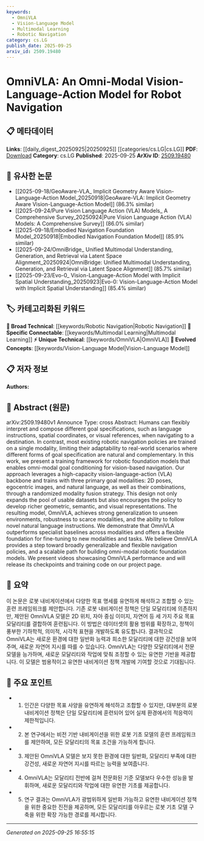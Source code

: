 ```yaml
---
keywords:
  - OmniVLA
  - Vision-Language Model
  - Multimodal Learning
  - Robotic Navigation
category: cs.LG
publish_date: 2025-09-25
arxiv_id: 2509.19480
---
```


<!-- KEYWORD_LINKING_METADATA:
{
  "processed_timestamp": "2025-09-25T16:55:15.669055",
  "vocabulary_version": "1.0",
  "selected_keywords": [
    "OmniVLA",
    "Vision-Language Model",
    "Multimodal Learning",
    "Robotic Navigation"
  ],
  "rejected_keywords": [],
  "similarity_scores": {
    "OmniVLA": 0.8,
    "Vision-Language Model": 0.88,
    "Multimodal Learning": 0.82,
    "Robotic Navigation": 0.78
  },
  "extraction_method": "AI_prompt_based",
  "budget_applied": true,
  "candidates_json": {
    "candidates": [
      {
        "surface": "OmniVLA",
        "canonical": "OmniVLA",
        "aliases": [
          "Omni-Modal Vision-Language-Action Model"
        ],
        "category": "unique_technical",
        "rationale": "OmniVLA is a novel model introduced in the paper, representing a unique approach to omni-modal robotic navigation.",
        "novelty_score": 0.85,
        "connectivity_score": 0.65,
        "specificity_score": 0.9,
        "link_intent_score": 0.8
      },
      {
        "surface": "Vision-Language-Action",
        "canonical": "Vision-Language Model",
        "aliases": [
          "VLA"
        ],
        "category": "evolved_concepts",
        "rationale": "The integration of vision, language, and action in a single model is a significant advancement in multimodal learning.",
        "novelty_score": 0.7,
        "connectivity_score": 0.85,
        "specificity_score": 0.8,
        "link_intent_score": 0.88
      },
      {
        "surface": "Multimodal",
        "canonical": "Multimodal Learning",
        "aliases": [
          "Omni-modal"
        ],
        "category": "specific_connectable",
        "rationale": "Multimodal learning is central to the paper's approach, enhancing connectivity with related research on integrating multiple data types.",
        "novelty_score": 0.55,
        "connectivity_score": 0.9,
        "specificity_score": 0.75,
        "link_intent_score": 0.82
      },
      {
        "surface": "Robotic Navigation",
        "canonical": "Robotic Navigation",
        "aliases": [
          "Robot Navigation"
        ],
        "category": "broad_technical",
        "rationale": "Robotic navigation is a fundamental aspect of the study, linking to a wide range of robotics research.",
        "novelty_score": 0.4,
        "connectivity_score": 0.7,
        "specificity_score": 0.6,
        "link_intent_score": 0.78
      }
    ],
    "ban_list_suggestions": [
      "method",
      "experiment",
      "performance"
    ]
  },
  "decisions": [
    {
      "candidate_surface": "OmniVLA",
      "resolved_canonical": "OmniVLA",
      "decision": "linked",
      "scores": {
        "novelty": 0.85,
        "connectivity": 0.65,
        "specificity": 0.9,
        "link_intent": 0.8
      }
    },
    {
      "candidate_surface": "Vision-Language-Action",
      "resolved_canonical": "Vision-Language Model",
      "decision": "linked",
      "scores": {
        "novelty": 0.7,
        "connectivity": 0.85,
        "specificity": 0.8,
        "link_intent": 0.88
      }
    },
    {
      "candidate_surface": "Multimodal",
      "resolved_canonical": "Multimodal Learning",
      "decision": "linked",
      "scores": {
        "novelty": 0.55,
        "connectivity": 0.9,
        "specificity": 0.75,
        "link_intent": 0.82
      }
    },
    {
      "candidate_surface": "Robotic Navigation",
      "resolved_canonical": "Robotic Navigation",
      "decision": "linked",
      "scores": {
        "novelty": 0.4,
        "connectivity": 0.7,
        "specificity": 0.6,
        "link_intent": 0.78
      }
    }
  ]
}
-->

# OmniVLA: An Omni-Modal Vision-Language-Action Model for Robot Navigation

## 📋 메타데이터

**Links**: [[daily_digest_20250925|20250925]] [[categories/cs.LG|cs.LG]]
**PDF**: [Download](https://arxiv.org/pdf/2509.19480.pdf)
**Category**: cs.LG
**Published**: 2025-09-25
**ArXiv ID**: [2509.19480](https://arxiv.org/abs/2509.19480)

## 🔗 유사한 논문
- [[2025-09-18/GeoAware-VLA_ Implicit Geometry Aware Vision-Language-Action Model_20250918|GeoAware-VLA: Implicit Geometry Aware Vision-Language-Action Model]] (86.3% similar)
- [[2025-09-24/Pure Vision Language Action (VLA) Models_ A Comprehensive Survey_20250924|Pure Vision Language Action (VLA) Models: A Comprehensive Survey]] (86.0% similar)
- [[2025-09-18/Embodied Navigation Foundation Model_20250918|Embodied Navigation Foundation Model]] (85.9% similar)
- [[2025-09-24/OmniBridge_ Unified Multimodal Understanding, Generation, and Retrieval via Latent Space Alignment_20250924|OmniBridge: Unified Multimodal Understanding, Generation, and Retrieval via Latent Space Alignment]] (85.7% similar)
- [[2025-09-23/Evo-0_ Vision-Language-Action Model with Implicit Spatial Understanding_20250923|Evo-0: Vision-Language-Action Model with Implicit Spatial Understanding]] (85.4% similar)

## 🏷️ 카테고리화된 키워드
**🧠 Broad Technical**: [[keywords/Robotic Navigation|Robotic Navigation]]
**🔗 Specific Connectable**: [[keywords/Multimodal Learning|Multimodal Learning]]
**⚡ Unique Technical**: [[keywords/OmniVLA|OmniVLA]]
**🚀 Evolved Concepts**: [[keywords/Vision-Language Model|Vision-Language Model]]

## 📋 저자 정보

**Authors:** 

## 📄 Abstract (원문)

arXiv:2509.19480v1 Announce Type: cross 
Abstract: Humans can flexibly interpret and compose different goal specifications, such as language instructions, spatial coordinates, or visual references, when navigating to a destination. In contrast, most existing robotic navigation policies are trained on a single modality, limiting their adaptability to real-world scenarios where different forms of goal specification are natural and complementary. In this work, we present a training framework for robotic foundation models that enables omni-modal goal conditioning for vision-based navigation. Our approach leverages a high-capacity vision-language-action (VLA) backbone and trains with three primary goal modalities: 2D poses, egocentric images, and natural language, as well as their combinations, through a randomized modality fusion strategy. This design not only expands the pool of usable datasets but also encourages the policy to develop richer geometric, semantic, and visual representations. The resulting model, OmniVLA, achieves strong generalization to unseen environments, robustness to scarce modalities, and the ability to follow novel natural language instructions. We demonstrate that OmniVLA outperforms specialist baselines across modalities and offers a flexible foundation for fine-tuning to new modalities and tasks. We believe OmniVLA provides a step toward broadly generalizable and flexible navigation policies, and a scalable path for building omni-modal robotic foundation models. We present videos showcasing OmniVLA performance and will release its checkpoints and training code on our project page.

## 📝 요약

이 논문은 로봇 내비게이션에서 다양한 목표 명세를 유연하게 해석하고 조합할 수 있는 훈련 프레임워크를 제안합니다. 기존 로봇 내비게이션 정책은 단일 모달리티에 의존하지만, 제안된 OmniVLA 모델은 2D 위치, 자아 중심 이미지, 자연어 등 세 가지 주요 목표 모달리티를 결합하여 훈련됩니다. 이 방법은 데이터셋의 활용 범위를 확장하고, 정책이 풍부한 기하학적, 의미적, 시각적 표현을 개발하도록 유도합니다. 결과적으로 OmniVLA는 새로운 환경에 대한 일반화 능력과 희소한 모달리티에 대한 강건성을 보여주며, 새로운 자연어 지시를 따를 수 있습니다. OmniVLA는 다양한 모달리티에서 전문 모델을 능가하며, 새로운 모달리티와 작업에 맞춰 조정할 수 있는 유연한 기반을 제공합니다. 이 모델은 범용적이고 유연한 내비게이션 정책 개발에 기여할 것으로 기대됩니다.

## 🎯 주요 포인트

- 1. 인간은 다양한 목표 사양을 유연하게 해석하고 조합할 수 있지만, 대부분의 로봇 내비게이션 정책은 단일 모달리티에 훈련되어 있어 실제 환경에서의 적응력이 제한적입니다.
- 2. 본 연구에서는 비전 기반 내비게이션을 위한 로봇 기초 모델의 훈련 프레임워크를 제안하여, 모든 모달리티의 목표 조건을 가능하게 합니다.
- 3. 제안된 OmniVLA 모델은 보지 못한 환경에 대한 일반화, 모달리티 부족에 대한 강건성, 새로운 자연어 지시를 따르는 능력을 보여줍니다.
- 4. OmniVLA는 모달리티 전반에 걸쳐 전문화된 기준 모델보다 우수한 성능을 발휘하며, 새로운 모달리티와 작업에 대한 유연한 기초를 제공합니다.
- 5. 연구 결과는 OmniVLA가 광범위하게 일반화 가능하고 유연한 내비게이션 정책을 위한 중요한 진전을 제공하며, 모든 모달리티를 아우르는 로봇 기초 모델 구축을 위한 확장 가능한 경로를 제시합니다.


---

*Generated on 2025-09-25 16:55:15*